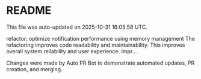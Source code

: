 # README

This file was auto-updated on 2025-10-31 16:05:58 UTC.

refactor: optimize notification performance using memory management The refactoring improves code readability and maintainability. This improves overall system reliability and user experience. Impr...

Changes were made by Auto PR Bot to demonstrate automated updates, PR creation, and merging.
